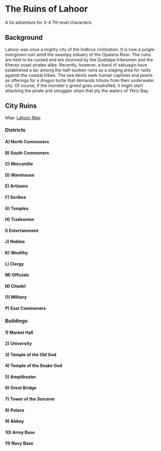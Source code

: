 # The Ruins of Lahoor

A 5e adventure for 3-4 7th level characters.

## Background

Lahoor was once a mighty city of the Indhrus civilization. It is now a jungle-overgrown ruin amid the swampy estuary of the Opalana River. The ruins are held to be cursed and are shunned by the Quetalpa tribesmen and the Kheraz coast pirates alike. Recently, however, a band of sahuagin have established a lair among the half-sunken ruins as a staging area for raids against the coastal tribes. The sea devils seek human captives and pearls as offerings for a dragon turtle that demands tribute from their underwater city. Of course, if the monster's greed goes unsatisfied, it might start attacking the pirate and smuggler ships that ply the waters of Ykriz Bay.

## City Ruins

_Map:_ [Lahoor Map](LahoorMap.jpg)

### Districts

#### A) North Commoners

#### B) South Commoners

#### C) Mercantile

#### D) Warehouse

#### E) Artisans

#### F) Scribes

#### G) Temples

#### H) Tradesmen

#### I) Entertainment

#### J) Nobles

#### K) Wealthy

#### L) Clergy

#### M) Officials

#### N) Citadel

#### O) Military

#### P) East Commoners

### Buildings

#### 1) Market Hall

#### 2) University

#### 3) Temple of the Old God

#### 4) Temple of the Snake God

#### 5) Ampitheater

#### 6) Great Bridge

#### 7) Tower of the Sorcerer

#### 8) Palace

#### 9) Abbey

#### 10) Army Base

#### 11) Navy Base